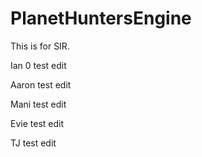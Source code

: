 # PlanetHuntersEngine

This is for SIR.

Ian 0 test edit

Aaron test edit

Mani test edit

Evie test edit

TJ test edit